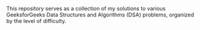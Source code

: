 This repository serves as a collection of my solutions to various GeeksforGeeks Data Structures and Algorithms (DSA) problems, organized by the level of difficulty.
